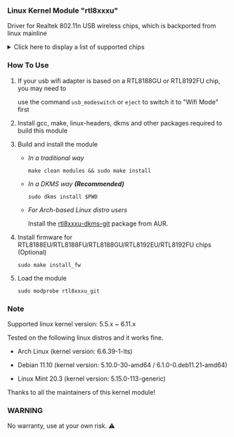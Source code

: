 ### Linux Kernel Module "rtl8xxxu"

Driver for Realtek 802.11n USB wireless chips, which is backported from linux mainline
<details>
<summary>Click here to display a list of supported chips</summary>
<pre><code>
RTL8188CU/CUS/CTV
RTL8188EU/EUS/ETV
RTL8188FU/FTV
RTL8188GU | RTL8188RU
RTL8191CU | RTL8192CU 
RTL8192EU | RTL8192FU
RTL8723AU | RTL8723BU
</code></pre>
</details>

### How To Use

1. If your usb wifi adapter is based on a RTL8188GU or RTL8192FU chip, you may need to

   use the command `usb_modeswitch` or `eject` to switch it to "Wifi Mode" first

2. Install gcc, make, linux-headers, dkms and other packages required to build this module

3. Build and install the module 

   * _In a traditional way_

     `make clean modules && sudo make install`

   * _In a DKMS way **(Recommended)**_

     `sudo dkms install $PWD`

   * _For Arch-based Linux distro users_

     Install the [rtl8xxxu-dkms-git](https://aur.archlinux.org/packages/rtl8xxxu-dkms-git) package from AUR.

4. Install firmware for RTL8188EU/RTL8188FU/RTL8188GU/RTL8192EU/RTL8192FU chips (Optional)

   `sudo make install_fw`

5. Load the module

   `sudo modprobe rtl8xxxu_git`

### Note

Supported linux kernel version: 5.5.x ~ 6.11.x

Tested on the following linux distros and it works fine.

* Arch Linux  (kernel version: 6.6.39-1-lts)

* Debian 11.10 (kernel version: 5.10.0-30-amd64 / 6.1.0-0.deb11.21-amd64)

* Linux Mint 20.3 (kernel version: 5.15.0-113-generic)

Thanks to all the maintainers of this kernel module!

### WARNING

No warranty, use at your own risk. :warning:
